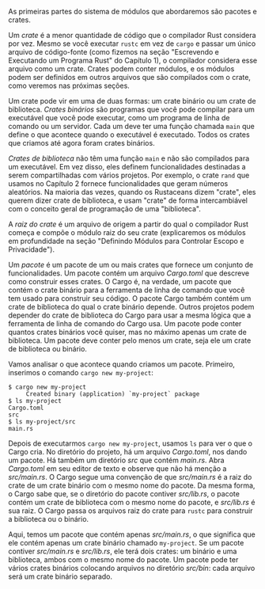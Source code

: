 As primeiras partes do sistema de módulos que abordaremos são pacotes e crates.

Um *crate* é a menor quantidade de código que o compilador Rust considera por vez. Mesmo se você executar `rustc` em vez de `cargo` e passar um único arquivo de código-fonte (como fizemos na seção "Escrevendo e Executando um Programa Rust" do Capítulo 1), o compilador considera esse arquivo como um crate. Crates podem conter módulos, e os módulos podem ser definidos em outros arquivos que são compilados com o crate, como veremos nas próximas seções.

Um crate pode vir em uma de duas formas: um crate binário ou um crate de biblioteca. *Crates binários* são programas que você pode compilar para um executável que você pode executar, como um programa de linha de comando ou um servidor. Cada um deve ter uma função chamada `main` que define o que acontece quando o executável é executado. Todos os crates que criamos até agora foram crates binários.

*Crates de biblioteca* não têm uma função `main` e não são compilados para um executável. Em vez disso, eles definem funcionalidades destinadas a serem compartilhadas com vários projetos. Por exemplo, o crate `rand` que usamos no Capítulo 2 fornece funcionalidades que geram números aleatórios. Na maioria das vezes, quando os Rustaceans dizem "crate", eles querem dizer crate de biblioteca, e usam "crate" de forma intercambiável com o conceito geral de programação de uma "biblioteca".

A *raiz do crate* é um arquivo de origem a partir do qual o compilador Rust começa e compõe o módulo raiz do seu crate (explicaremos os módulos em profundidade na seção "Definindo Módulos para Controlar Escopo e Privacidade").

Um *pacote* é um pacote de um ou mais crates que fornece um conjunto de funcionalidades. Um pacote contém um arquivo *Cargo.toml* que descreve como construir esses crates. O Cargo é, na verdade, um pacote que contém o crate binário para a ferramenta de linha de comando que você tem usado para construir seu código. O pacote Cargo também contém um crate de biblioteca do qual o crate binário depende. Outros projetos podem depender do crate de biblioteca do Cargo para usar a mesma lógica que a ferramenta de linha de comando do Cargo usa. Um pacote pode conter quantos crates binários você quiser, mas no máximo apenas um crate de biblioteca. Um pacote deve conter pelo menos um crate, seja ele um crate de biblioteca ou binário.

Vamos analisar o que acontece quando criamos um pacote. Primeiro, inserimos o comando `cargo new my-project`:

```
$ cargo new my-project
     Created binary (application) `my-project` package
$ ls my-project
Cargo.toml
src
$ ls my-project/src
main.rs
```

Depois de executarmos `cargo new my-project`, usamos `ls` para ver o que o Cargo cria. No diretório do projeto, há um arquivo *Cargo.toml*, nos dando um pacote. Há também um diretório *src* que contém *main.rs*. Abra *Cargo.toml* em seu editor de texto e observe que não há menção a *src/main.rs*. O Cargo segue uma convenção de que *src/main.rs* é a raiz do crate de um crate binário com o mesmo nome do pacote. Da mesma forma, o Cargo sabe que, se o diretório do pacote contiver *src/lib.rs*, o pacote contém um crate de biblioteca com o mesmo nome do pacote, e *src/lib.rs* é sua raiz. O Cargo passa os arquivos raiz do crate para `rustc` para construir a biblioteca ou o binário.

Aqui, temos um pacote que contém apenas *src/main.rs*, o que significa que ele contém apenas um crate binário chamado `my-project`. Se um pacote contiver *src/main.rs* e *src/lib.rs*, ele terá dois crates: um binário e uma biblioteca, ambos com o mesmo nome do pacote. Um pacote pode ter vários crates binários colocando arquivos no diretório *src/bin*: cada arquivo será um crate binário separado.
